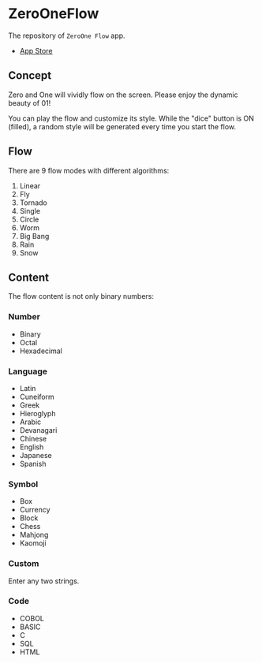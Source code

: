 # ZeroOneFlow
The repository of `ZeroOne Flow` app.

- [App Store](https://apps.apple.com/jp/app/zeroone-flow/id1563516711) 

## Concept
Zero and One will vividly flow on the screen. Please enjoy the dynamic beauty of 01!

You can play the flow and customize its style. While the "dice" button is ON (filled), a random style will be generated every time you start the flow.

## Flow
There are 9 flow modes with different algorithms:

1. Linear
2. Fly
3. Tornado
4. Single
5. Circle
6. Worm
7. Big Bang
8. Rain
9. Snow

## Content
The flow content is not only binary numbers:

### Number
- Binary
- Octal
- Hexadecimal

### Language
- Latin
- Cuneiform
- Greek
- Hieroglyph
- Arabic
- Devanagari
- Chinese
- English
- Japanese
- Spanish

### Symbol
- Box
- Currency
- Block
- Chess
- Mahjong
- Kaomoji

### Custom
Enter any two strings.

### Code
- COBOL
- BASIC
- C
- SQL
- HTML
